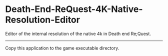 # Death-End-ReQuest-4K-Native-Resolution-Editor
Editor of the internal resolution of the native 4k in Death end Re;Quest.

----------------
Copy this application to the game executable directory.
